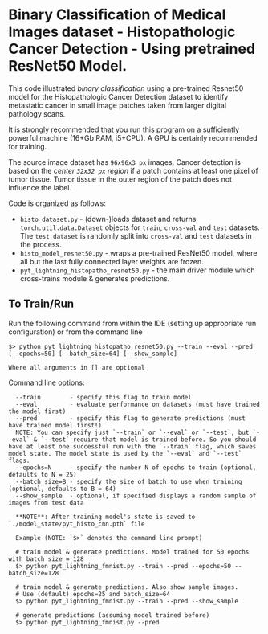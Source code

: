 # Binary Classification of Medical Images dataset - Histopathologic Cancer Detection - Using pretrained ResNet50 Model.
This code illustrated *binary classification* using a pre-trained Resnet50 model for the Histopathologic Cancer Detection dataset to identify metastatic cancer in small image patches taken from larger digital pathology scans.

<span color="salmon">It is strongly recommended that you run this program on a sufficiently powerful machine (16+Gb RAM, i5+CPU). A GPU is certainly recommended for training.</span>

The source image dataset has `96x96x3 px` images. Cancer detection is based on the *center `32x32 px` region* if a patch contains at least one pixel of tumor tissue. Tumor tissue in the outer region of the patch does not influence the label. 


Code is organized as follows:
* `histo_dataset.py` - (down-)loads dataset and returns `torch.util.data.Dataset` objects for `train`, `cross-val` and `test` datasets. The `test dataset` is randomly split into `cross-val` and `test` datasets in the process.
* `histo_model_resnet50.py` - wraps a pre-trained ResNet50 model, where all but the last fully connected layer weights are frozen. 
* `pyt_lightning_histopatho_resnet50.py` - the main driver module which cross-trains module & generates predictions.

## To Train/Run
Run the following command from within the IDE (setting up appropriate run configuration) or from the command line

```
$> python pyt_lightning_histopatho_resnet50.py --train --eval --pred [--epochs=50] [--batch_size=64] [--show_sample]

Where all arguments in [] are optional
```
Command line options:
```
  --train        - specify this flag to train model
  --eval         - evaluate performance on datasets (must have trained the model first)
  --pred         - specify this flag to generate predictions (must have trained model first!)
  NOTE: You can specify just `--train` or `--eval` or `--test`, but `--eval` & `--test` require that model is trained before. So you should have at least one successful run with the `--train` flag, which saves model state. The model state is used by the `--eval` and `--test` flags.
  --epochs=N     - specify the number N of epochs to train (optional, defaults to N = 25)
  --batch_size=B - specify the size of batch to use when training (optional, defaults to B = 64)
  --show_sample  - optional, if specified displays a random sample of images from test data

  **NOTE**: After training model's state is saved to `./model_state/pyt_histo_cnn.pth` file

  Example (NOTE: `$>` denotes the command line prompt)
  
  # train model & generate predictions. Model trained for 50 epochs with batch size = 128
  $> python pyt_lightning_fmnist.py --train --pred --epochs=50 --batch_size=128

  # train model & generate predictions. Also show sample images. 
  # Use (default) epochs=25 and batch_size=64
  $> python pyt_lightning_fmnist.py --train --pred --show_sample

  # generate predictions (assuming model trained before)
  $> python pyt_lightning_fmnist.py --pred
  ```
